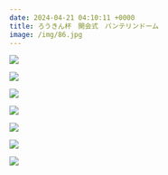 ```yaml
---
date: 2024-04-21 04:10:11 +0000
title: ろうきん杯　開会式　バンテリンドーム
image: /img/86.jpg
---
```

![](/img/78.jpg)

![](/img/79.jpg)

![](/img/80.jpg)

![](/img/81.jpg)

![](/img/82.jpg)

![](/img/83.jpg)

![](/img/85.jpg)
